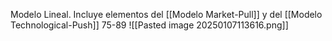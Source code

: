 Modelo Lineal. Incluye elementos del [[Modelo Market-Pull]] y del [[Modelo Technological-Push]]
75-89
![[Pasted image 20250107113616.png]]